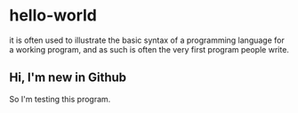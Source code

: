 # hello-world
 it is often used to illustrate the basic syntax of a programming language for a working program, and as such is often the very first program people write.
## Hi, I'm new in Github
So I'm testing this program.
